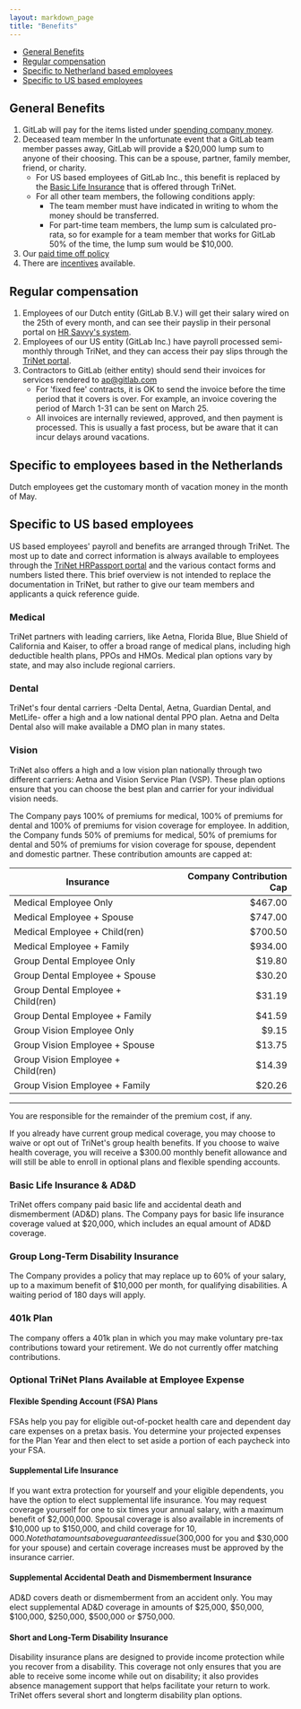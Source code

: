 ```yaml
---
layout: markdown_page
title: "Benefits"
---
```


* [General Benefits](#general-benefits)
* [Regular compensation](#regular-compensation)
* [Specific to Netherland based employees](#nl-specific-benefits)
* [Specific to US based employees](#us-specific-benefits)

## General Benefits <a name="general-benefits"></a>

1. GitLab will pay for the items listed under [spending company money](https://about.gitlab.com/handbook/#spending-company-money).
1.  Deceased team member
    In the unfortunate event that a GitLab team member passes away, GitLab will
    provide a $20,000 lump sum to anyone of their choosing. This can be a spouse,
    partner, family member, friend, or charity.
      * For US based employees of GitLab Inc., this benefit is replaced by the
        [Basic Life Insurance](#basic-life-ins) that is offered through TriNet.
      * For all other team members, the following conditions apply:
         * The team member must have indicated in writing to whom the money
           should be transferred.
         * For part-time team members, the lump sum is calculated pro-rata, so
           for example for a team member that works for GitLab 50% of the time,
           the lump sum would be $10,000.
1. Our [paid time off policy](https://about.gitlab.com/handbook/#paid-time-off)
1. There are [incentives](https://about.gitlab.com/handbook/#incentives) available.

## Regular compensation <a name="regular-compensation"></a>

1. Employees of our Dutch entity (GitLab B.V.) will get their salary wired on the 25th of every month, and can see their payslip in their personal portal on [HR Savvy's system](https://hr-savvy.nmbrs.nl/).
1. Employees of our US entity (GitLab Inc.) have payroll processed semi-monthly through TriNet, and they can access their pay slips through the [TriNet portal](https://www.hrpassport.com).
1. Contractors to GitLab (either entity) should send their invoices for services rendered to ap@gitlab.com
   * For 'fixed fee' contracts, it is OK to send the invoice before the time period
   that it covers is over. For example, an invoice covering the period of March 1-31 can be sent on March 25.
   * All invoices are internally reviewed, approved, and then payment is processed.
   This is usually a fast process, but be aware that it can incur delays around vacations.

## Specific to employees based in the Netherlands <a name="nl-specific-benefits"></a>

Dutch employees get the customary month of vacation money in the month of May.

## Specific to US based employees <a name="us-specific-benefits"></a>

US based employees' payroll and benefits are arranged through TriNet. The most up
to date and correct information is always available to employees through the
[TriNet HRPassport portal](https://www.hrpassport.com) and the various contact forms
and numbers listed there. This brief overview is not intended to replace the
documentation in TriNet, but rather to give our team members and applicants a
quick reference guide.

### Medical

TriNet partners with leading carriers, like Aetna, Florida Blue, Blue Shield of
California and Kaiser, to offer a broad range of medical plans, including high
deductible health plans, PPOs and HMOs. Medical plan options vary by state, and
may also include regional carriers.

### Dental

TriNet's four dental carriers -Delta Dental, Aetna, Guardian Dental, and MetLife-
offer a high and a low national dental PPO plan. Aetna and Delta Dental also
will make available a DMO plan in many states.

### Vision

TriNet also offers a high and a low vision plan nationally through two different
carriers: Aetna and Vision Service Plan (VSP). These plan options ensure that
you can choose the best plan and carrier for your individual vision needs.

The Company pays 100% of premiums for medical, 100% of premiums for dental and
100% of premiums for vision coverage for employee. In addition, the Company
funds 50% of premiums for medical, 50% of premiums for dental and 50% of premiums
for vision coverage for spouse, dependent and domestic partner. These contribution
amounts are capped at:

| Insurance                          | Company Contribution Cap |
| ---------------------------------- | -----------------------: |
| Medical Employee Only              |                  $467.00 |
| Medical Employee + Spouse          |                  $747.00 |
| Medical Employee + Child(ren)      |                  $700.50 |
| Medical Employee + Family          |                  $934.00 |
| Group Dental Employee Only         |                   $19.80 |
| Group Dental Employee + Spouse     |                   $30.20 |
| Group Dental Employee + Child(ren) |                   $31.19 |
| Group Dental Employee + Family     |                   $41.59 |
| Group Vision Employee Only         |                    $9.15 |
| Group Vision Employee + Spouse     |                   $13.75 |
| Group Vision Employee + Child(ren) |                   $14.39 |
| Group Vision Employee + Family     |                   $20.26 |

---

You are responsible for the remainder of the premium cost, if any.

If you already have current group medical coverage, you may choose to waive or
opt out of TriNet's group health benefits. If you choose to waive health coverage,
you will receive a $300.00 monthly benefit allowance and will still be able to
enroll in optional plans and flexible spending accounts.

### Basic Life Insurance & AD&D<a name="basic-life-ins"></a>

TriNet offers company paid basic life and accidental death and dismemberment (AD&D)
plans. The Company pays for basic life insurance coverage valued at $20,000, which
includes an equal amount of AD&D coverage.

### Group Long-Term Disability Insurance

The Company provides a policy that may replace up to 60% of your salary, up to
a maximum benefit of $10,000 per month, for qualifying disabilities. A waiting
period of 180 days will apply.

### 401k Plan

The company offers a 401k plan in which you may make voluntary pre-tax contributions
toward your retirement. We do not currently offer matching contributions.

### Optional TriNet Plans Available at Employee Expense

#### Flexible Spending Account (FSA) Plans

FSAs help you pay for eligible out-of-pocket health care and dependent day care expenses
on a pretax basis. You determine your projected expenses for the Plan Year and then
elect to set aside a portion of each paycheck into your FSA.

#### Supplemental Life Insurance

If you want extra protection for yourself and your eligible dependents, you have
the option to elect supplemental life insurance. You may request coverage yourself
for one to six times your annual salary, with a maximum benefit of $2,000,000.
Spousal coverage is also available in increments of $10,000 up to $150,000, and
child coverage for $10,000. Note that amounts above guaranteed issue
($300,000 for you and $30,000 for your spouse) and certain coverage increases
must be approved by the insurance carrier.

#### Supplemental Accidental Death and Dismemberment Insurance

AD&D covers death or dismemberment from an accident only. You may elect supplemental
AD&D coverage in amounts of $25,000, $50,000, $100,000, $250,000, $500,000 or $750,000.

#### Short and Long-Term Disability Insurance

Disability insurance plans are designed to provide income protection while you recover
from a disability. This coverage not only ensures that you are able to receive some
income while out on disability; it also provides absence management support that helps
facilitate your return to work. TriNet offers several short and longterm disability
plan options.
